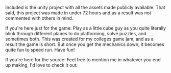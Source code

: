 Included is the unity project with all the assets made publicly available. That said, 
this project was made in under 72 hours and as a result was not commented with others 
in mind.



If you're here just for the game: Play as a little cube guy as you quite literally blink through different planes to do 
platforming, solve puzzles, and sometimes both.  This was created for my colleges game 
jam, and as a result the game is short. But once you get the mechanics down, it becomes 
quite fun to speed run. Have fun!



If you're here for the source: Feel free to mention me in whatever you end up making, I'd love to check it out.
